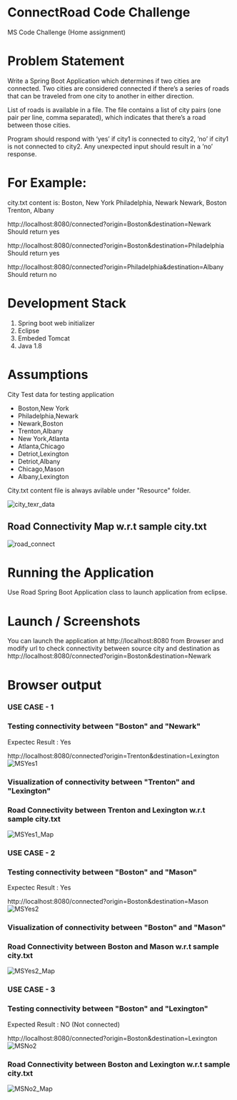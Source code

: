 # ConnectRoad Code Challenge
MS Code Challenge (Home assignment)

# Problem Statement
Write a Spring Boot Application which determines if two cities are connected. Two cities are considered
connected if there’s a series of roads that can be traveled from one city to another in either direction.

List of roads is available in a file. The file contains a list of city pairs (one pair per line, comma separated), 
which indicates that there’s a road between those cities.

Program should respond with ‘yes’ if city1 is connected to city2, ’no’ if city1 is not connected to city2.
Any unexpected input should result in a ’no’ response.

# For Example:
city.txt content is:
Boston, New York
Philadelphia, Newark
Newark, Boston
Trenton, Albany


http://localhost:8080/connected?origin=Boston&destination=Newark
Should return yes

http://localhost:8080/connected?origin=Boston&destination=Philadelphia
Should return yes

http://localhost:8080/connected?origin=Philadelphia&destination=Albany
Should return no

# Development Stack
1. Spring boot web initializer 
2. Eclipse
3. Embeded Tomcat
4. Java 1.8

# Assumptions
City Test data for testing application

* Boston,New York
* Philadelphia,Newark
* Newark,Boston
* Trenton,Albany
* New York,Atlanta
* Atlanta,Chicago
* Detriot,Lexington
* Detriot,Albany
* Chicago,Mason
* Albany,Lexington	

City.txt content file is always avilable under "Resource" folder.

![city_texr_data](https://user-images.githubusercontent.com/62044788/88000823-a5adee80-cacc-11ea-8ee0-c3c44dcfb1ba.JPG)


## Road Connectivity Map w.r.t sample city.txt
![road_connect](https://user-images.githubusercontent.com/62044788/88000812-9fb80d80-cacc-11ea-8826-b3a84b1f0ecf.JPG)


# Running the Application
Use Road Spring Boot Application class to launch application from eclipse.

# Launch / Screenshots
You can launch the application at http://localhost:8080 from Browser
and modify url to check connectivity between source city and destination as
http://localhost:8080/connected?origin=Boston&destination=Newark

# Browser output

### USE CASE - 1

### Testing connectivity between "Boston" and "Newark"
Expectec Result : Yes 

http://localhost:8080/connected?origin=Trenton&destination=Lexington
![MSYes1](https://user-images.githubusercontent.com/62044788/88000866-bb231880-cacc-11ea-970c-852355f023fa.JPG)

### Visualization of connectivity between "Trenton" and "Lexington"
### Road Connectivity between Trenton and Lexington w.r.t sample city.txt
![MSYes1_Map](https://user-images.githubusercontent.com/62044788/88000888-c413ea00-cacc-11ea-8025-5bd1a51b6c74.JPG)

### USE CASE - 2
### Testing connectivity between "Boston" and "Mason"
Expectec Result : Yes 

http://localhost:8080/connected?origin=Boston&destination=Mason
![MSYes2](https://user-images.githubusercontent.com/62044788/88000901-cbd38e80-cacc-11ea-9e94-b6bf790801aa.JPG)

### Visualization of connectivity between "Boston" and "Mason"
### Road Connectivity between Boston and Mason w.r.t sample city.txt
![MSYes2_Map](https://user-images.githubusercontent.com/62044788/88000911-d0984280-cacc-11ea-85c2-e5f1cc2ad150.JPG)


### USE CASE - 3
### Testing connectivity between "Boston" and "Lexington" 
Expected Result : NO (Not connected) 


http://localhost:8080/connected?origin=Boston&destination=Lexington
![MSNo2](https://user-images.githubusercontent.com/62044788/88001119-5d430080-cacd-11ea-8f94-487e36d714ec.JPG)

### Road Connectivity between Boston and Lexington w.r.t sample city.txt
![MSNo2_Map](https://user-images.githubusercontent.com/62044788/88001124-6338e180-cacd-11ea-9932-2b449f9d492f.JPG)











  
  
  
